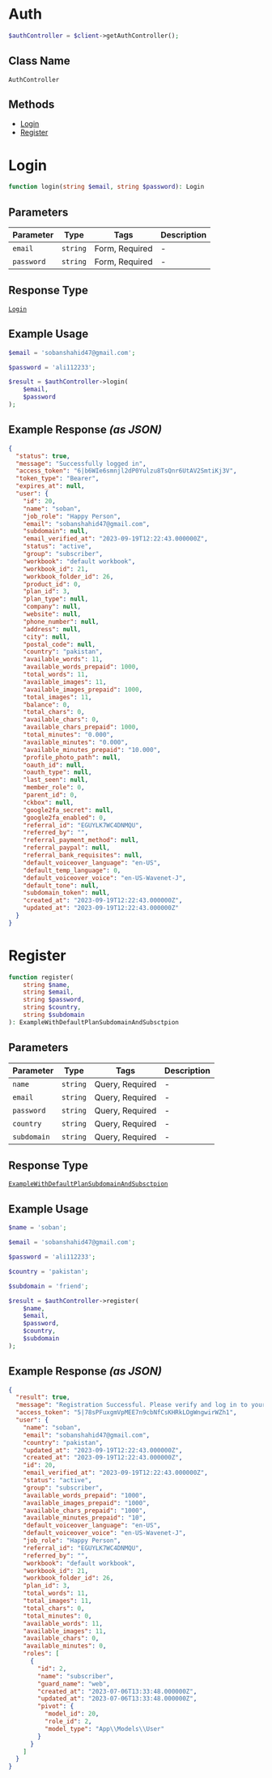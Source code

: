 # Auth

```php
$authController = $client->getAuthController();
```

## Class Name

`AuthController`

## Methods

* [Login](../../doc/controllers/auth.md#login)
* [Register](../../doc/controllers/auth.md#register)


# Login

```php
function login(string $email, string $password): Login
```

## Parameters

| Parameter | Type | Tags | Description |
|  --- | --- | --- | --- |
| `email` | `string` | Form, Required | - |
| `password` | `string` | Form, Required | - |

## Response Type

[`Login`](../../doc/models/login.md)

## Example Usage

```php
$email = 'sobanshahid47@gmail.com';

$password = 'ali112233';

$result = $authController->login(
    $email,
    $password
);
```

## Example Response *(as JSON)*

```json
{
  "status": true,
  "message": "Successfully logged in",
  "access_token": "6|b6WIe6smnjl2dP0Yulzu8TsQnr6UtAV2SmtiKj3V",
  "token_type": "Bearer",
  "expires_at": null,
  "user": {
    "id": 20,
    "name": "soban",
    "job_role": "Happy Person",
    "email": "sobanshahid47@gmail.com",
    "subdomain": null,
    "email_verified_at": "2023-09-19T12:22:43.000000Z",
    "status": "active",
    "group": "subscriber",
    "workbook": "default workbook",
    "workbook_id": 21,
    "workbook_folder_id": 26,
    "product_id": 0,
    "plan_id": 3,
    "plan_type": null,
    "company": null,
    "website": null,
    "phone_number": null,
    "address": null,
    "city": null,
    "postal_code": null,
    "country": "pakistan",
    "available_words": 11,
    "available_words_prepaid": 1000,
    "total_words": 11,
    "available_images": 11,
    "available_images_prepaid": 1000,
    "total_images": 11,
    "balance": 0,
    "total_chars": 0,
    "available_chars": 0,
    "available_chars_prepaid": 1000,
    "total_minutes": "0.000",
    "available_minutes": "0.000",
    "available_minutes_prepaid": "10.000",
    "profile_photo_path": null,
    "oauth_id": null,
    "oauth_type": null,
    "last_seen": null,
    "member_role": 0,
    "parent_id": 0,
    "ckbox": null,
    "google2fa_secret": null,
    "google2fa_enabled": 0,
    "referral_id": "EGUYLK7WC4DNMQU",
    "referred_by": "",
    "referral_payment_method": null,
    "referral_paypal": null,
    "referral_bank_requisites": null,
    "default_voiceover_language": "en-US",
    "default_temp_language": 0,
    "default_voiceover_voice": "en-US-Wavenet-J",
    "default_tone": null,
    "subdomain_token": null,
    "created_at": "2023-09-19T12:22:43.000000Z",
    "updated_at": "2023-09-19T12:22:43.000000Z"
  }
}
```


# Register

```php
function register(
    string $name,
    string $email,
    string $password,
    string $country,
    string $subdomain
): ExampleWithDefaultPlanSubdomainAndSubsctpion
```

## Parameters

| Parameter | Type | Tags | Description |
|  --- | --- | --- | --- |
| `name` | `string` | Query, Required | - |
| `email` | `string` | Query, Required | - |
| `password` | `string` | Query, Required | - |
| `country` | `string` | Query, Required | - |
| `subdomain` | `string` | Query, Required | - |

## Response Type

[`ExampleWithDefaultPlanSubdomainAndSubsctpion`](../../doc/models/example-with-default-plan-subdomain-and-subsctpion.md)

## Example Usage

```php
$name = 'soban';

$email = 'sobanshahid47@gmail.com';

$password = 'ali112233';

$country = 'pakistan';

$subdomain = 'friend';

$result = $authController->register(
    $name,
    $email,
    $password,
    $country,
    $subdomain
);
```

## Example Response *(as JSON)*

```json
{
  "result": true,
  "message": "Registration Successful. Please verify and log in to your account.",
  "access_token": "5|78sPFuxgmVpMEE7n9cbNfCsKHRkLOgWngwirWZh1",
  "user": {
    "name": "soban",
    "email": "sobanshahid47@gmail.com",
    "country": "pakistan",
    "updated_at": "2023-09-19T12:22:43.000000Z",
    "created_at": "2023-09-19T12:22:43.000000Z",
    "id": 20,
    "email_verified_at": "2023-09-19T12:22:43.000000Z",
    "status": "active",
    "group": "subscriber",
    "available_words_prepaid": "1000",
    "available_images_prepaid": "1000",
    "available_chars_prepaid": "1000",
    "available_minutes_prepaid": "10",
    "default_voiceover_language": "en-US",
    "default_voiceover_voice": "en-US-Wavenet-J",
    "job_role": "Happy Person",
    "referral_id": "EGUYLK7WC4DNMQU",
    "referred_by": "",
    "workbook": "default workbook",
    "workbook_id": 21,
    "workbook_folder_id": 26,
    "plan_id": 3,
    "total_words": 11,
    "total_images": 11,
    "total_chars": 0,
    "total_minutes": 0,
    "available_words": 11,
    "available_images": 11,
    "available_chars": 0,
    "available_minutes": 0,
    "roles": [
      {
        "id": 2,
        "name": "subscriber",
        "guard_name": "web",
        "created_at": "2023-07-06T13:33:48.000000Z",
        "updated_at": "2023-07-06T13:33:48.000000Z",
        "pivot": {
          "model_id": 20,
          "role_id": 2,
          "model_type": "App\\Models\\User"
        }
      }
    ]
  }
}
```

